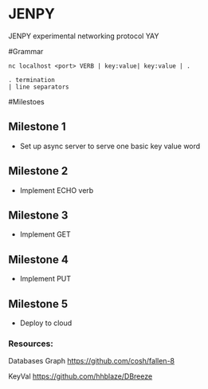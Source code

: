 # JENPY
JENPY experimental networking protocol YAY

#Grammar
```
nc localhost <port> VERB | key:value| key:value | .

. termination
| line separators
```

#Milestoes
## Milestone 1
- Set up async server to serve one basic key value word

## Milestone 2
- Implement ECHO verb

## Milestone 3
- Implement GET

## Milestone 4
- Implement PUT

## Milestone 5
- Deploy to cloud


### Resources:
Databases
Graph
https://github.com/cosh/fallen-8

KeyVal
https://github.com/hhblaze/DBreeze
